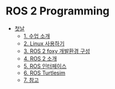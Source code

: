 # ROS 2 Programming

* [첫날](day1#ros-2-programming)
  * [1\. 수업 소개](day1#_1-수업-소개)
  * [2\. Linux 사용하기](day1#_3-linux-사용하기)
  * [3\. ROS 2 foxy 개발환경 구성](day1#ros-2-foxy-개발환경-구성)
  * [4\. ROS 2 소개](day1#ros-2-소개)
  * [5\. ROS 인터페이스](day1#ros-인터페이스)
  * [6\. ROS Turtlesim](day1#ros-turtlesim)
  * [7\. 참고](day1#참고)

<!-- * [둘째날](day2.md) -->
<!-- * [셋째날](day3.md) -->

<!--
gh-md-toc --depth 2 day1.md
-->
